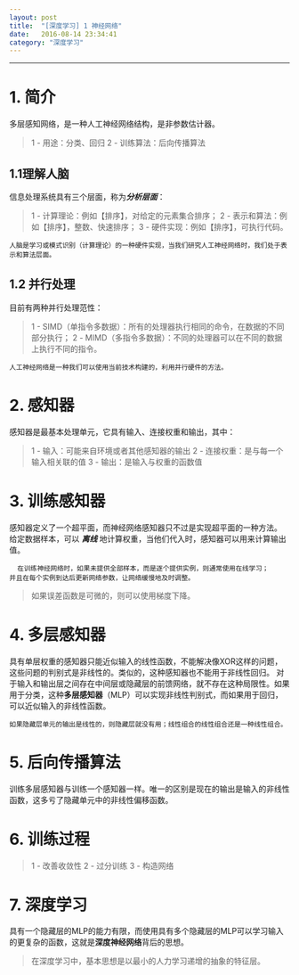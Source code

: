 ```yaml
---
layout: post
title:  "[深度学习] 1 神经网络"
date:   2016-08-14 23:34:41
category: "深度学习"
---
```


------

# 1. 简介

多层感知网络，是一种人工神经网络结构，是非参数估计器。
> 1 - 用途：分类、回归
> 2 - 训练算法：后向传播算法

## 1.1理解人脑
信息处理系统具有三个层面，称为***分析层面***：
> 1 - 计算理论：例如【排序】，对给定的元素集合排序；
> 2 - 表示和算法：例如【排序】，整数、快速排序；
> 3 - 硬件实现：例如【排序】，可执行代码。

    人脑是学习或模式识别（计算理论）的一种硬件实现，当我们研究人工神经网络时，我们处于表示和算法层面。

## 1.2 并行处理
目前有两种并行处理范性： 
> 1  - SIMD（单指令多数据）：所有的处理器执行相同的命令，在数据的不同部分执行；
> 2  - MIMD（多指令多数据）：不同的处理器可以在不同的数据上执行不同的指令。
    
    人工神经网络是一种我们可以使用当前技术构建的，利用并行硬件的方法。

# 2. 感知器
感知器是最基本处理单元，它具有输入、连接权重和输出，其中：
> 1 - 输入：可能来自环境或者其他感知器的输出
> 2 - 连接权重：是与每一个输入相关联的值
> 3 - 输出：是输入与权重的函数值

# 3. 训练感知器
感知器定义了一个超平面，而神经网络感知器只不过是实现超平面的一种方法。
给定数据样本，可以 ***离线*** 地计算权重，当他们代入时，感知器可以用来计算输出值。

      在训练神经网络时，如果未提供全部样本，而是逐个提供实例，则通常使用在线学习；
    并且在每个实例到达后更新网络参数，让网络缓慢地及时调整。

> 如果误差函数是可微的，则可以使用梯度下降。

# 4. 多层感知器
具有单层权重的感知器只能近似输入的线性函数，不能解决像XOR这样的问题，这些问题的判别式是非线性的。类似的，这种感知器也不能用于非线性回归。
对于输入和输出层之间存在中间层或隐藏层的前馈网络，就不存在这种局限性。如果用于分类，这种**多层感知器**（MLP）可以实现非线性判别式，而如果用于回归，可以近似输入的非线性函数。

    如果隐藏层单元的输出是线性的，则隐藏层就没有用；线性组合的线性组合还是一种线性组合。

# 5. 后向传播算法
训练多层感知器与训练一个感知器一样。唯一的区别是现在的输出是输入的非线性函数，这多亏了隐藏单元中的非线性偏移函数。

# 6. 训练过程
> 1 - 改善收敛性
> 2 - 过分训练
> 3 - 构造网络

# 7. 深度学习
具有一个隐藏层的MLP的能力有限，而使用具有多个隐藏层的MLP可以学习输入的更复杂的函数，这就是**深度神经网络**背后的思想。
> 在深度学习中，基本思想是以最小的人力学习递增的抽象的特征层。

